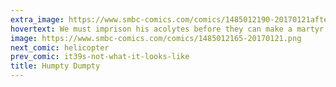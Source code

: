 ```yaml
---
extra_image: https://www.smbc-comics.com/comics/1485012190-20170121after.png
hovertext: We must imprison his acolytes before they can make a martyr of him. Else, this brief time of peace shall be ova.
image: https://www.smbc-comics.com/comics/1485012165-20170121.png
next_comic: helicopter
prev_comic: it39s-not-what-it-looks-like
title: Humpty Dumpty
---
```


